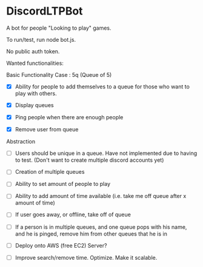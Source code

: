 # DiscordLTPBot

A bot for people "Looking to play" games.

To run/test, run node bot.js.

No public auth token.

Wanted functionalities:

Basic Functionality Case : 5q (Queue of 5)

- [x] Ability for people to add themselves to a queue for those who want to play with others.

- [x] Display queues

- [x] Ping people when there are enough people

- [x] Remove user from queue

Abstraction

- [ ] Users should be unique in a queue. Have not implemented due to having to test. (Don't want to create multiple discord accounts yet)

- [ ] Creation of multiple queues

- [ ] Ability to set amount of people to play

- [ ] Ability to add amount of time available (i.e. take me off queue after x amount of time)

- [ ] If user goes away, or offline, take off of queue

- [ ] If a person is in multiple queues, and one queue pops with his name, and he is pinged, remove him from other queues that he is in

- [ ] Deploy onto AWS (free EC2) Server?

- [ ] Improve search/remove time. Optimize. Make it scalable.
